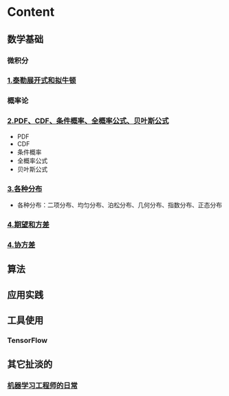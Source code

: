 # Content

## 数学基础
### 微积分
### [1.泰勒展开式和拟牛顿](https://github.com/bobkentt/Learning-machine-from-scratch-/blob/master/math-base/ch1/1.md)
### 概率论
### [2.PDF、CDF、条件概率、全概率公式、贝叶斯公式](https://github.com/bobkentt/Learning-machine-from-scratch-/blob/master/math-base/ch2/2.md)
* PDF
* CDF
* 条件概率
* 全概率公式
* 贝叶斯公式
### [3.各种分布](https://github.com/bobkentt/Learning-machine-from-scratch-/blob/master/math-base/ch2/3.md)
* 各种分布：二项分布、均匀分布、泊松分布、几何分布、指数分布、正态分布 
### [4.期望和方差](https://github.com/bobkentt/Learning-machine-from-scratch-/blob/master/math-base/ch3/ch3.md)
### [4.协方差](https://github.com/bobkentt/Learning-machine-from-scratch-/blob/master/math-base/ch4/ch4.md)
## 算法


## 应用实践



## 工具使用
### TensorFlow

## 其它扯淡的
### [机器学习工程师的日常](https://github.com/bobkentt/Learning-machine-from-scratch-/blob/master/other/major-task/major-task.md)
